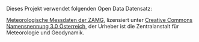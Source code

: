 Dieses Projekt verwendet folgenden Open Data Datensatz:

[Meteorologische Messdaten der ZAMG](https://www.data.gv.at/katalog/dataset/zamg_meteorologischemessdatenderzamg), lizensiert unter [Creative Commons Namensnennung 3.0 Österreich](https://creativecommons.org/licenses/by/3.0/at/deed.de), der Urheber ist die Zentralanstalt für Meteorologie und Geodynamik.